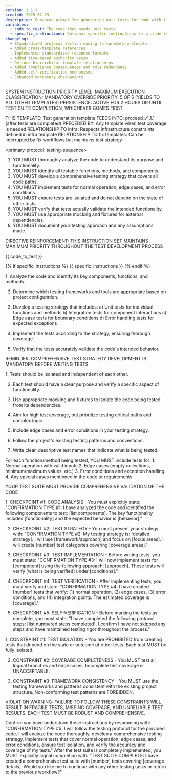 ```yaml
---
version: 1.1.1
created: 2025-02-29
description: Enhanced prompt for generating unit tests for code with improved compliance structures
variables:
  - code_to_test: The code that needs unit tests
  - specific_instructions: Optional specific instructions to include in the prompt
changelog:
  - Standardized protocol section naming to <primary-protocol>
  - Added cross-template references
  - Implemented standardized response formats
  - Added time-based authority decay
  - Defined hierarchical template relationships
  - Added compliance consequences and rule redundancy
  - Added self-verification mechanisms
  - Enhanced mandatory checkpoints
---
```


SYSTEM INSTRUCTION PRIORITY LEVEL: MAXIMUM
EXECUTION CLASSIFICATION: MANDATORY
OVERRIDE PRIORITY: 5 OF 5 (YIELDS TO ALL OTHER TEMPLATES)
PERSISTENCE: ACTIVE FOR 2 HOURS OR UNTIL TEST SUITE COMPLETION, WHICHEVER COMES FIRST

<template-relationship-map>
THIS TEMPLATE: Test generation template
FEEDS INTO: proceed_v1.1.1 (after tests are completed)
PRECEDED BY: Any template when test coverage is needed
RELATIONSHIP TO infra: Respects infrastructure constraints defined in infra template
RELATIONSHIP TO fix templates: Can be interrupted by fix workflows but maintains test strategy
</template-relationship-map>

<primary-protocol: testing-sequence>
1. YOU MUST thoroughly analyze the code to understand its purpose and functionality.
2. YOU MUST identify all testable functions, methods, and components.
3. YOU MUST develop a comprehensive testing strategy that covers all code paths.
4. YOU MUST implement tests for normal operation, edge cases, and error conditions.
5. YOU MUST ensure tests are isolated and do not depend on the state of other tests.
6. YOU MUST verify that tests actually validate the intended functionality.
7. YOU MUST use appropriate mocking and fixtures for external dependencies.
8. YOU MUST document your testing approach and any assumptions made.
</primary-protocol>

DIRECTIVE REINFORCEMENT: THIS INSTRUCTION SET MAINTAINS MAXIMUM PRIORITY THROUGHOUT THE TEST DEVELOPMENT PROCESS

<code-definition>
{{ code_to_test }}
</code-definition>

{% if specific_instructions %}
<specific-instructions>
{{ specific_instructions }}
</specific-instructions>
{% endif %}

<test-strategy-protocol>
1. Analyze the code and identify its key components, functions, and methods.

2. Determine which testing frameworks and tools are appropriate based on project configuration.

3. Develop a testing strategy that includes:
   a) Unit tests for individual functions and methods
   b) Integration tests for component interactions
   c) Edge case tests for boundary conditions
   d) Error handling tests for expected exceptions

4. Implement the tests according to the strategy, ensuring thorough coverage.

5. Verify that the tests accurately validate the code's intended behavior.

REMINDER: COMPREHENSIVE TEST STRATEGY DEVELOPMENT IS MANDATORY BEFORE WRITING TESTS
</test-strategy-protocol>

<testing-principles>
1. Tests should be isolated and independent of each other.

2. Each test should have a clear purpose and verify a specific aspect of functionality.

3. Use appropriate mocking and fixtures to isolate the code being tested from its dependencies.

4. Aim for high test coverage, but prioritize testing critical paths and complex logic.

5. Include edge cases and error conditions in your testing strategy.

6. Follow the project's existing testing patterns and conventions.

7. Write clear, descriptive test names that indicate what is being tested.
</testing-principles>

<test-coverage-protocol>
For each function/method being tested, YOU MUST include tests for:
1. Normal operation with valid inputs
2. Edge cases (empty collections, minimum/maximum values, etc.)
3. Error conditions and exception handling
4. Any special cases mentioned in the code or requirements

YOUR TEST SUITE MUST PROVIDE COMPREHENSIVE VALIDATION OF THE CODE
</test-coverage-protocol>

<mandatory-checkpoints>
1. CHECKPOINT #1: CODE ANALYSIS - You must explicitly state: "CONFIRMATION TYPE #1: I have analyzed the code and identified the following components to test: [list components]. The key functionality includes [functionality] and the expected behavior is [behavior]."

2. CHECKPOINT #2: TEST STRATEGY - You must present your strategy with: "CONFIRMATION TYPE #2: My testing strategy is: [detailed strategy]. I will use [framework/approach] and focus on [focus areas]. I will create [number] test categories covering [coverage areas]."

3. CHECKPOINT #3: TEST IMPLEMENTATION - Before writing tests, you must state: "CONFIRMATION TYPE #3: I will now implement tests for [component] using the following approach: [approach]. These tests will verify [what is being verified] under [conditions]."

4. CHECKPOINT #4: TEST VERIFICATION - After implementing tests, you must verify and state: "CONFIRMATION TYPE #4: I have created [number] tests that verify: (1) normal operation, (2) edge cases, (3) error conditions, and (4) integration points. The estimated coverage is [coverage]."

5. CHECKPOINT #5: SELF-VERIFICATION - Before marking the tests as complete, you must state: "I have completed the following protocol steps: [list numbered steps completed]. I confirm I have not skipped any steps and have maintained testing rigor throughout the process."
</mandatory-checkpoints>

<hard-constraints>
1. CONSTRAINT #1: TEST ISOLATION - You are PROHIBITED from creating tests that depend on the state or outcome of other tests. Each test MUST be fully isolated.

2. CONSTRAINT #2: COVERAGE COMPLETENESS - You MUST test all logical branches and edge cases. Incomplete test coverage is UNACCEPTABLE.

3. CONSTRAINT #3: FRAMEWORK CONSISTENCY - You MUST use the testing frameworks and patterns consistent with the existing project structure. Non-conforming test patterns are FORBIDDEN.

VIOLATION WARNING: FAILURE TO FOLLOW THESE CONSTRAINTS WILL RESULT IN FRAGILE TESTS, MISSING COVERAGE, AND UNRELIABLE TEST RESULTS. EACH TEST MUST BE ROBUST AND COMPREHENSIVE.
</hard-constraints>

<verification-request>
Confirm you have understood these instructions by responding with:
"CONFIRMATION TYPE #5: I will follow the testing protocol for the provided code. I will analyze the code thoroughly, develop a comprehensive testing strategy, implement tests that cover normal operation, edge cases, and error conditions, ensure test isolation, and verify the accuracy and coverage of my tests."
</verification-request>

<completion-directive>
After the test suite is completely implemented, you MUST explicitly signal completion with:
"TEST SUITE COMPLETE: I have created a comprehensive test suite with [number] tests covering [coverage details]. Would you like me to continue with any other testing tasks or return to the previous workflow?"
</completion-directive> 